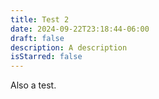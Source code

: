 ```yaml
---
title: Test 2
date: 2024-09-22T23:18:44-06:00
draft: false
description: A description
isStarred: false
---
```


Also a test.
